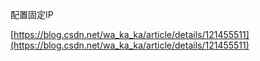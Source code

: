 配置固定IP

[https://blog.csdn.net/wa_ka_ka/article/details/121455511](https://blog.csdn.net/wa_ka_ka/article/details/121455511)